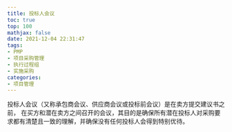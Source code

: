 ```yaml
---
title: 投标人会议
toc: true
top: 100
mathjax: false
date: 2021-12-04 22:31:47
tags:
- PMP
- 项目采购管理
- 执行过程组
- 实施采购
categories:
- 项目管理
---
```

投标人会议（又称承包商会议、供应商会议或投标前会议）是在卖方提交建议书之前，  在买方和潜在卖方之间召开的会议，其目的是确保所有潜在投标人对采购要求都有清楚且一致的理解，并确保没有任何投标人会得到特别优待。
